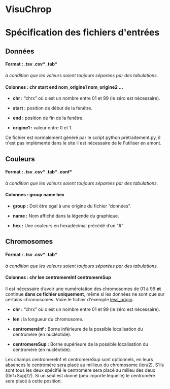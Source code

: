 # VisuChrop

# Spécification des fichiers d'entrées

## Données 
#### Format : .tsv .csv* .tab*
*à condition que les valeurs soient toujours séparées par des tabulations.*
#### Colonnes : chr    start    end    nom_origine1 nom_origine2    …



- **chr :** “chrx” où x est un nombre entre 01 et 99 (le zéro est nécessaire).

- **start :** position de début de la fenêtre.

- **end :** position de fin de la fenêtre.

- **origine1 :** valeur entre 0 et 1.

Ce fichier est normalement généré par le script python prétraitement.py,
il n'est pas implémenté dans le site il est nécessaire de le l'utiliser en amont.

## Couleurs
#### Format : .tsv .csv* .tab* .conf*
*à condition que les valeurs soient toujours séparées par des tabulations.*
#### Colonnes : group    name    hex

- **group :** Doit être égal à une origine du fichier “données”.

- **name :** Nom affiché dans la légende du graphique.

- **hex :** Une couleurs en hexadécimal précédé d’un “#” .

## Chromosomes
#### Format : .tsv .csv* .tab*
*à condition que les valeurs soient toujours séparées par des tabulations.*
#### Colonnes : chr    len    centromereInf    centromereSup


Il est nécessaire d’avoir une numérotation des chromosomes de 01 à 99 **et** continue **dans ce fichier uniquement**, même si les données ne sont que
sur certains chromosomes. Voire le fichier d'exemple [less_origin](https://github.com/pierrick-perelle/VisuChrop/exemple_input_file/less_origin.com/).

- **chr :** “chrx” où x est un nombre entre 01 et 99 (le zéro est nécessaire).

- **len :** la longueur du chromosome.

- **centromereInf :** Borne inférieure de la possible localisation du centromère (en nucléotide).

- **centromereSup :** Borne supérieure de la possible localisation du centromère (en nucléotide).

Les champs centromereInf et centromereSup sont optionnels, en leurs absences le centromère sera placé au millieux du chromosome (len/2).
S'ils sont tous les deux spécifié le centromère sera placé au milieu des deux ((Inf+Sup)/2).
Si un seul est donné (peu importe lequelle) le centromère sera placé à cette position.
